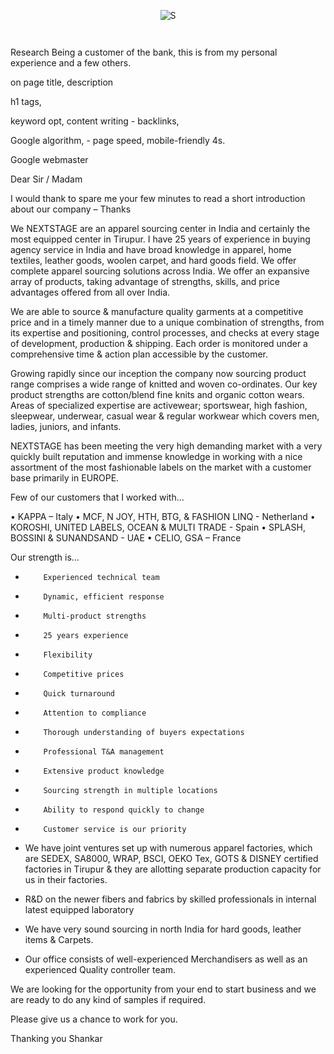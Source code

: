 <p align="center">
  <img src="https://komarev.com/ghpvc/?username=SabarIshShankar&style=flat-square" alt="S" /> 
</p>


<p align="center">
  <a href="https://github.com/Sabarish/github-readme-streak-stats">
    <img title="" alt="" src="https://github-readme-streak-stats.herokuapp.com/?user=sabarishshankar&theme=monokai-metallian&hide_border=true"/>
  </a>
</p>

 <img title="" alt="" src="https://github-readme-stats.vercel.app/api?username=sabarishshankar&show_icons=true_color=fff&icon_color=EFA223&text_color=000000&bg_color=ffffff"/>

Research
Being a customer of the bank, this is from my personal experience and a few others.

on page
title, description

h1 tags, 

keyword opt, content writing - 
backlinks, 

Google algorithm, -  page speed, mobile-friendly 4s.

Google webmaster

Dear Sir / Madam
 
I would thank to spare me your few minutes to read a short introduction about our company – Thanks 
 
We NEXTSTAGE are an apparel sourcing center in India and certainly the most equipped center in Tirupur. I have 25 years of experience in buying agency service in India and have broad knowledge in apparel, home textiles, leather goods, woolen carpet, and hard goods field.
We offer complete apparel sourcing solutions across India. We offer an expansive array of products, taking advantage of strengths, skills, and price advantages offered from all over India.
 
We are able to source & manufacture quality garments at a competitive price and in a timely manner due to a unique combination of strengths, from its expertise and positioning, control processes, and checks at every stage of development, production & shipping. Each order is monitored under a comprehensive time & action plan accessible by the customer.
 
Growing rapidly since our inception the company now sourcing product range comprises a wide range of knitted and woven co-ordinates. Our key product strengths are cotton/blend fine knits and organic cotton wears. Areas of specialized expertise are activewear; sportswear, high fashion, sleepwear, underwear, casual wear & regular workwear which covers men, ladies, juniors, and infants. 
 
NEXTSTAGE has been meeting the very high demanding market with a very quickly built reputation and immense knowledge in working with a nice assortment of the most fashionable labels on the market with a customer base primarily in EUROPE.
 
Few of our customers that I worked with…
 
•         KAPPA – Italy
•         MCF, N JOY, HTH, BTG, & FASHION LINQ - Netherland
•         KOROSHI, UNITED LABELS, OCEAN & MULTI TRADE - Spain
•         SPLASH, BOSSINI & SUNANDSAND -  UAE
•         CELIO, GSA – France
 
 
Our strength is…
 
*         Experienced technical team
*         Dynamic, efficient response
*         Multi-product strengths
*         25 years experience
*         Flexibility
*         Competitive prices
*         Quick turnaround
*         Attention to compliance
*         Thorough understanding of buyers expectations
*         Professional T&A management
*         Extensive product knowledge
*         Sourcing strength in multiple locations
*         Ability to respond quickly to change
*         Customer service is our priority
 
 
-   We have joint ventures set up with numerous apparel factories, which are SEDEX, SA8000, WRAP, BSCI, OEKO Tex, GOTS & DISNEY certified factories in Tirupur & they are allotting separate production capacity for us in their factories.
 
-   R&D on the newer fibers and fabrics by skilled professionals in internal latest equipped laboratory
 
-   We have very sound sourcing in north India for hard goods, leather items & Carpets.
 
-   Our office consists of well-experienced Merchandisers as well as an experienced Quality controller team.
 
 
We are looking for the opportunity from your end to start business and we are ready to do any kind of samples if required.
 
Please give us a chance to work for you.
 
Thanking you
Shankar




